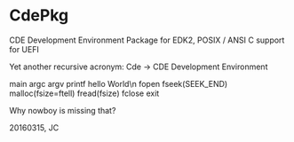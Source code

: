 # CdePkg
CDE Development Environment Package for EDK2, POSIX / ANSI C support for UEFI

Yet another recursive acronym: Cde -> CDE Development Environment

main
argc
argv
printf
hello World\n
fopen
fseek(SEEK_END)
malloc(fsize=ftell)
fread(fsize)
fclose
exit

Why nowboy is missing that?

20160315, JC
